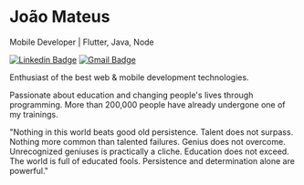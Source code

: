 # João Mateus

Mobile Developer | Flutter, Java, Node

[![Linkedin Badge](https://img.shields.io/badge/mateusgcoelho-00875f?style=flat-square&logo=Linkedin&logoColor=white&link=https://www.linkedin.com/in/mateusgcoelho/)](https://www.linkedin.com/in/mateusgcoelho/) 
[![Gmail Badge](https://img.shields.io/badge/-mateusgamescoelho547@gmail.com-00875f?style=flat-square&logo=Gmail&logoColor=white&link=mailto:mateusgamescoelho547@gmail.com)](mailto:mateusgamescoelho547@gmail.com)

Enthusiast of the best web & mobile development technologies.

Passionate about education and changing people's lives through programming. More than 200,000 people have already undergone one of my trainings.

"Nothing in this world beats good old persistence. Talent does not surpass. Nothing more common than talented failures. Genius does not overcome. Unrecognized geniuses is practically a cliche. Education does not exceed. The world is full of educated fools. Persistence and determination alone are powerful."

